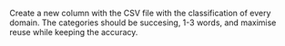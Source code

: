 Create a new column with the CSV file with the classification of every domain. The categories should be succesing, 1-3 words, and maximise reuse while keeping the accuracy.